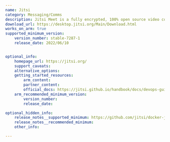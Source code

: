 ```yaml
---
name: Jitsi
category: Messaging/Comms
description: Jitsi Meet is a fully encrypted, 100% open source video conferencing solution.
download_url: https://desktop.jitsi.org/Main/Download.html 
works_on_arm: true
supported_minimum_version:
    version_number: stable-7287-1
    release_date: 2022/06/10


optional_info:
    homepage_url: https://jitsi.org/
    support_caveats:
    alternative_options:
    getting_started_resources:
        arm_content:
        partner_content:
        official_docs: https://jitsi.github.io/handbook/docs/devops-guide/devops-guide-docker/#quick-start
    arm_recommended_minimum_version:
        version_number:
        release_date:

optional_hidden_info:
    release_notes__supported_minimum: https://github.com/jitsi/docker-jitsi-meet/releases/tag/stable-7287-1
    release_notes__recommended_minimum:
    other_info:

---
```

